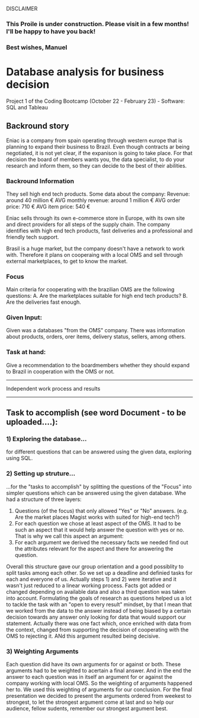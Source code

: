 DISCLAIMER

### This Proile is under construction. Please visit in a few months! I'll be happy to have you back!
### Best wishes, Manuel


# Database analysis for business decision
Project 1 of the Coding Bootcamp (October 22 - February 23) - Software: SQL and Tableau

## Backround story ##
Eniac is a company from spain operating through western europe that is planning to expand their business to Brazil. Even though contracts ar being negotiated, it is not yet clear, if the expanison is going to take place. For that decision the board of members wants you, the data specialist, to do your research and inform them, so they can decide to the best of their abilities.

### Backround Information ###
They sell high end tech products.
Some data about the company:
  Revenue: around 40 million €
  AVG monthly revenue: around 1 million €
  AVG order price: 710 €
  AVG item price: 540 €
 
Eniac sells through its own e-commerce store in Europe,
with its own site and direct providers for all steps of the supply chain.
The company identifies with high end tech products, fast deliveries and a professional and friendly tech support.

Brasil is a huge market, but the company doesn't have a network to work with. Therefore it plans on cooperaing with a local OMS and sell through external marketplaces, to get to know the market.

### Focus ##
Main criteria for cooperating with the brazilian OMS are the following questions:
A. Are the marketplaces suitable for high end tech products?
B. Are the deliveries fast enough.
 
### Given Input: ###
Given was a databases "from the OMS" company.
There was information about products, orders, orer items, delivery status,
sellers, among others.

### Task at hand: ###
Give a recommendation to the boardmembers whether they should expand to Brazil in cooperation with the OMS or not.

---
Independent work process and results

---

## Task to accomplish (see word Document - to be uploaded....): ##
### 1) Exploring the database... ###
for different questions that can be answered using the given data, exploring using SQL.
### 2) Setting up struture... ###
...for the "tasks to accomplish" by splitting the questions of the "Focus" into simpler questions
which can be answered using the given database.
Whe had a structure of three layers:
1. Questions (of the focus) that only allowed "Yes" or "No" answers.
    (e.g. Are the market places Magist works with suited for high-end tech?)
2. For each question we chose at least aspect of the OMS. It had to be such an aspect that it 
    would help answer the question with yes or no. That is why we call this aspect an argument:
3. For each argument we derived the necessary facts we needed find out the attributes 
      relevant for the aspect and there for answering the question. 

Overall this structure gave our group orientation and a good possiblity to split tasks among each other.
So we set up a deadline and definied tasks for each and everyone of us.
Actually steps 1) and 2) were iterative and it wasn't just reduced to a linear working process.
Facts got added or changed depending on available data and also a third question was taken into account.
Formulating the goals of research as questions helped us a lot to tackle the task with an "open to every result" mindset, 
by that I mean that we worked from the data to the answer instead of being biased by a certain decision towards any answer 
only looking for data that would support our statement.
Actually there was one fact which, once enriched with data from the context, changed from supporting the decision of cooperating with the OMS
to rejecting it. ANd this argument resulted being decisive.

### 3) Weighting Arguments ###
Each question did have its own arguments for or against or both. These arguments had to be weighted to acertain a final answer.
And in the end the answer to each question was in itself an argument for or against the company working with local OMS.
So the weighting of  arguments happened her to. We used this weighting of arguments for our conclusion.
For the final presentation we decided to present the arguments ordered from weekest to strongest, to let the strongest
argument come at last and so help our audience, fellow sudents, remember our strongest argument best.
